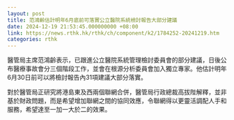 ```yaml
---
layout: post
title: 范鴻齡估計明年6月底前可落實公立醫院系統檢討報告大部分建議
date: 2024-12-19 21:53:45.000000000 +08:00
link: https://news.rthk.hk/rthk/ch/component/k2/1784252-20241219.htm
categories: rthk
---
```


醫管局主席范鴻齡表示，已跟進公立醫院系統管理檢討委員會的部分建議，日後公布醫療事故會分三個階段工作，並會在根源分析委員會加入獨立專家。他估計明年6月30日前可以將檢討報告內31項建議大部分落實。

對於醫管局正研究將港島東及西兩個聯網合併，醫管局行政總裁高拔陛解釋，並非基於財政問題，而是希望增加聯網之間的協同效應，令聯網得以更靈活調配人手和服務，希望達至一加一大於二的效果。
